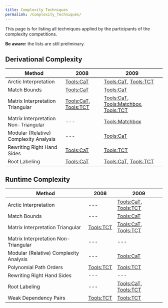 ```yaml
---
title: Complexity Techniques
permalink: /Complexity_Techniques/
---
```


This page is for listing all techniques applied by the participants of the complexity competitions.

**Be aware:** the lists are still preliminary.

Derivational Complexity
-----------------------

|Method|2008|2009|
|------|----|----|
|Arctic Interpretation|[Tools:CaT](/Tools:CaT "wikilink")|[Tools:CaT](/Tools:CaT "wikilink"), [Tools:TCT](/Tools:TCT "wikilink")|
|Match Bounds|[Tools:CaT](/Tools:CaT "wikilink")|[Tools:CaT](/Tools:CaT "wikilink")|
|Matrix Interpretation Triangular|[Tools:CaT](/Tools:CaT "wikilink"), [Tools:TCT](/Tools:TCT "wikilink")|[Tools:CaT](/Tools:CaT "wikilink"), [Tools:Matchbox](/Tools:Matchbox "wikilink"), [Tools:TCT](/Tools:TCT "wikilink")|
|Matrix Interpretation Non-Triangular|---|[Tools:Matchbox](/Tools:Matchbox "wikilink")|
|Modular (Relative) Complexity Analysis|---|[Tools:CaT](/Tools:CaT "wikilink")|
|Rewriting Right Hand Sides|[Tools:CaT](/Tools:CaT "wikilink")|[Tools:TCT](/Tools:TCT "wikilink")|
|Root Labeling|[Tools:CaT](/Tools:CaT "wikilink")|[Tools:CaT](/Tools:CaT "wikilink"), [Tools:TCT](/Tools:TCT "wikilink")|

Runtime Complexity
------------------

|Method|2008|2009|
|------|----|----|
|Arctic Interpretation|---|[Tools:CaT](/Tools:CaT "wikilink"), [Tools:TCT](/Tools:TCT "wikilink")|
|Match Bounds|---|[Tools:CaT](/Tools:CaT "wikilink")|
|Matrix Interpretation Triangular|[Tools:TCT](/Tools:TCT "wikilink")|[Tools:CaT](/Tools:CaT "wikilink"), [Tools:TCT](/Tools:TCT "wikilink")|
|Matrix Interpretation Non-Triangular|---|---|
|Modular (Relative) Complexity Analysis|---|[Tools:CaT](/Tools:CaT "wikilink")|
|Polynomial Path Orders|[Tools:TCT](/Tools:TCT "wikilink")|[Tools:TCT](/Tools:TCT "wikilink")|
|Rewriting Right Hand Sides|---|---|
|Root Labeling|---|[Tools:CaT](/Tools:CaT "wikilink"), [Tools:TCT](/Tools:TCT "wikilink")|
|Weak Dependency Pairs|[Tools:TCT](/Tools:TCT "wikilink")|[Tools:TCT](/Tools:TCT "wikilink")|


